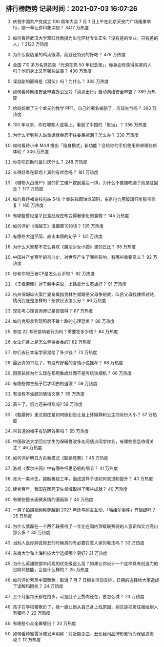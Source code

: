 
## 排行榜趋势 记录时间：2021-07-03 16:07:26
  
  1. 庆祝中国共产党成立 100 周年大会 7 月 1 日上午在北京天安门广场隆重举行，哪一幕让你印象深刻？ 3417 万热度
    
  2. 如何看待武汉大学邓红兵教授为生化环材专业正名「没有差的专业，只有差的人」? 2123 万热度
    
  3. 为什么饭店里的鸡汤很清，而且还特别的好喝？ 479 万热度
    
  4. 全国 710 多万名党员获「光荣在党 50 年纪念章」，你身边有获得奖章的人吗？他们身上又有哪些故事？ 430 万热度
    
  5. 谍战剧的巅峰是《潜伏》吗？为什么？ 383 万热度
    
  6. 如何看待网络安全审查办公室对「滴滴出行」启动网络安全审查？ 369 万热度
    
  7. 给妈妈做了三个单元的教学 PPT，自己的署名被删了，应该生气吗？ 363 万热度
    
  8. 100 年以来，你在哪些人或事上，看到了中国的「担当」？ 356 万热度
    
  9. 为什么听到别人说重话就会忍不住委屈掉泪？怎么办？ 330 万热度
    
  10. 如何看待小米 MIUI 推出「隐身模式」新功能？会给你的手机使用带来哪些新体验？ 306 万热度
    
  11. 你在吃自助时最讨厌什么？ 248 万热度
    
  12. 长得好看在职场上真的有优势吗？ 181 万热度
    
  13. 《植物大战僵尸》里的矿工僵尸挖到最后一排，为什么不直接吃脑子而是往回走？ 177 万热度
    
  14. 如何看待福岛核电站 548 个集装箱腐蚀或凹陷，东京电力用玻璃纤维胶带修复？ 165 万热度
    
  15. 有哪些曾经是平民食品现在却变得奢侈化的食物？ 145 万热度
    
  16. 如何评价《海贼王》漫画第1018话？ 135 万热度
    
  17. 有哪些大道至简、直击本质的句子？ 121 万热度
    
  18. 为什么大家都不怎么喜欢《魔法少女小圆》里的丘比？ 98 万热度
    
  19. 中国共产党百年的奋斗史，对世界产生了哪些影响，有哪些重要意义？ 92 万热度
    
  20. 你和你的王者CP是怎么认识的？ 92 万热度
    
  21. 《王者荣耀》对于新手来说，上路拿什么英雄好？ 91 万热度
    
  22. 杭州保姆纵火案亡妻亲属指责林生斌跟岳父母争赔款，叫岳父母找律师对峙，情况到底是怎样的？赔款应该怎么分？ 90 万热度
    
  23. 现在考心理咨询师证是否值得？ 87 万热度
    
  24. 如何克服拿到驾照后不敢上路的心理恐惧？ 86 万热度
    
  25. 参加 22 考研是啃老行为吗？需要花多少钱？ 84 万热度
    
  26. 女生们身上是怎么弄得香香的? 82 万热度
    
  27. 你们去日本留学家里给了多少钱？ 73 万热度
    
  28. 最近真的书荒了，有没有好看的言情小说推荐？ 68 万热度
    
  29. 厨房装修为什么现在都用集成灶而不是传统油烟机？ 66 万热度
    
  30. 有哪些你生孩子后才明白的道理？ 59 万热度
    
  31. 有没有不油腻的情话文案？ 59 万热度
    
  32. 高三了，努力还来得及吗? 59 万热度
    
  33. 《甄嬛传》里沈眉庄是如何做到没让皇上怀疑静和公主的月份大小？ 57 万热度
    
  34. 带普通的帽子有防晒效果吗？ 55 万热度
    
  35. 中国政法大学回应学生为保研篡改多名同绩点同学作业，有哪些信息值得关注？ 46 万热度
    
  36. 如何评价明日方舟新模式《联锁竞赛》? 45 万热度
    
  37. 游戏《摩尔庄园》中有哪些细思恐极的细节？ 41 万热度
    
  38. 准大一美术生，接触板绘三年，画成这样子该如何改进和提升？ 40 万热度
    
  39. 建党百年，我国在医药卫生领域取得了哪些成就？ 40 万热度
    
  40. 有哪些擅长画微表情的漫画家？ 40 万热度
    
  41. 一男子拍摄视频称穿越到 2027 年还与网友互动，「哈维尔事件」有破绽吗？ 35 万热度
    
  42. 为什么武磊在一个西乙联赛待了一年比在国内顶级联赛待的人意识和实力高出那么多？ 35 万热度
    
  43. 当别人说你胖说你丑的时候真的有必要在意人家的看法吗？ 32 万热度
    
  44. 东南大学和上海科技大学选择哪个更好? 31 万热度
    
  45. 为什么英雄联盟中闪现的优先级这么高？如果让你设计一个这样具有创造力的召唤师技能，会是什么样的？ 25 万热度
    
  46. 如何评价索尼中国致歉：取消 7 月 7 日相关活动安排，日期的选择给大家造成了误解和困扰？ 24 万热度
    
  47. 三个月里每天都在跑步，可是肚子上赘肉还在，要怎么减？ 23 万热度
    
  48. 孩子在学校被欺负了，我一直让她从自己身上找原因，别总是把责任推给别人有错吗？ 22 万热度
    
  49. 有哪些小众全屏壁纸？ 20 万热度
    
  50. 如何看待蜜雪冰城发声明称：对近期歪曲、丑化我司品牌形象行为保留追责权？ 17 万热度
    